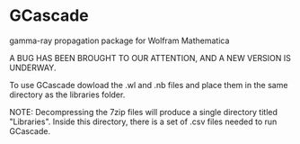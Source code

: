 # GCascade
gamma-ray propagation package for Wolfram Mathematica

A BUG HAS BEEN BROUGHT TO OUR ATTENTION, AND A NEW VERSION IS UNDERWAY.

To use GCascade dowload the .wl and .nb files and place them in the same directory as the libraries folder.

NOTE: Decompressing the 7zip files will produce a single directory titled "Libraries". Inside this directory, there is a set of .csv files needed to run GCascade.  
